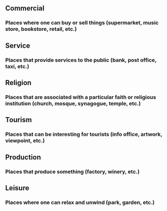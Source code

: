 ## Commercial
### Places where one can buy or sell things (supermarket, music store, bookstore, retail, etc.)
## Service
### Places that provide services to the public (bank, post office, taxi, etc.)
## Religion
### Places that are associated with a particular faith or religious institution (church, mosque, synagogue, temple, etc.)
## Tourism
### Places that can be interesting for tourists (info office, artwork, viewpoint, etc.)
## Production
### Places that produce something (factory, winery, etc.)
## Leisure
### Places where one can relax and unwind (park, garden, etc.)

